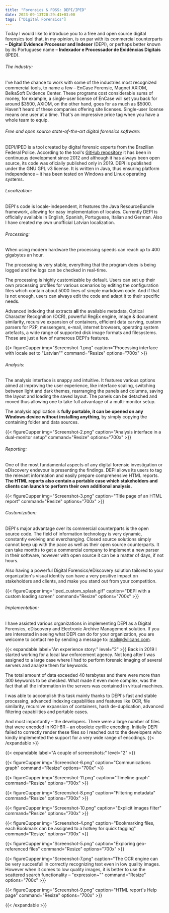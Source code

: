 ```yaml
---
title: "Forensics & FOSS: DEPI/IPED"
date: 2023-09-13T20:29:41+03:00
tags: ["Digital Forensics"]
---
```

Today I would like to introduce you to a free and open source digital forensics tool that, in my opinion, is on par with its commercial counterparts – **Digital Evidence Processor and Indexer** (DEPI), or perhaps better known by its Portuguese name – **Indexador e Processador de Evidências Digitais** (IPED).

###### The industry:

I've had the chance to work with some of the industries most recognized commercial tools, to name a few – EnCase Forensic, Magnet AXIOM, BelkaSoft Evidence Center. These programs cost considerable sums of money, for example, a single-user license of EnCase will set you back for around $3500, AXIOM, on the other hand, goes for as much as $5000. Haven't heard of these companies offering site licenses. Single-user license means one user at a time. That's an impressive price tag when you have a whole team to equip.  

###### Free and open source state-of-the-art digital forensics software:
DEPI/IPED is a tool created by digital forensic experts from the Brazilian Federal Police. According to the tool's [GitHub repository](https://iped.dev) it has been in continuous development since 2012 and although it has always been open source, its code was oficially published only in 2019. DEPI is published under the GNU GPL v3 license. It is written in Java, thus ensuring platform independence – it has been tested on Windows and Linux operating systems.

###### Localization:

DEPI's code is locale-independent, it features the Java ResourceBundle framework, allowing for easy implementation of locales. Currently DEPI is officially available in English, Spanish, Portuguese, Italian and German. Also I have created my own unofficial Latvian localization.

###### Processing:
When using modern hardware the processing speeds can reach up to 400 gigabytes an hour.

The processing is very stable, everything that the program does is being logged and the logs can be checked in real-time. 

The processing is highly customizable by default. Users can set up their own processing profiles for various scenarios by editing the configuration files which contain about 5000 lines of simple markdown code. And if that is not enough, users can always edit the code and adapt it to their specific needs.

Advanced indexing that extracts **all** the available metadata, Optical Character Recognition (OCR), powerful RegEx engine, image & document similarity, recursive expansion of containers, efficient data carving, custom parsers for P2P, messengers, e-mail, internet browsers, operating system artefacts, a wide range of supported disk image formats and filesystems. Those are just a few of numerous DEPI's features.	

{{< figureCupper
img="Screenshot-1.png"
caption="Processing interface with locale set to \"Latvian\""
command="Resize"
options="700x" >}}

###### Analysis:

The analysis interface is snappy and intuitive. It features various options aimed at improving the user experience, like interface scaling, switching between light and dark themes, rearranging the panels and columns, saving the layout and loading the saved layout. The panels can be detached and moved thus allowing one to take full advantage of a multi-monitor setup. 

The analysis application is **fully portable, it can be opened on any Windows device without installing anything**, by simply copying the containing folder and data sources.

{{< figureCupper
img="Screenshot-2.png"
caption="Analysis interface in a dual-monitor setup"
command="Resize"
options="700x" >}}

###### Reporting:

One of the most fundamental aspects of any digital forensic investigation or eDiscovery endevour is presenting the findings.
DEPI allows its users to tag the relevant information and easily prepare comprehensive HTML reports. **The HTML reports also contain a portable case which stakeholders and clients can launch to perform their own additional analysis.**

{{< figureCupper
img="Screenshot-3.png"
caption="Title page of an HTML report"
command="Resize"
options="700x" >}}

###### Customization: 

DEPI's major advantage over its commercial counterparts is the open source code. The field of information technology is very dynamic, constantly evolving and everchanging. Closed source solutions simply cannot keep up with the pace as well as their open source counterparts. It can take months to get a commercial company to implement a new parser in their software, however with open source it can be a matter of days, if not hours. 

Also having a powerful Digital Forensics/eDiscovery solution tailored to your organization's visual identity can have a very positive impact on stakeholders and clients, and make you stand out from your competition.

{{< figureCupper
img="iped_custom_splash.gif"
caption="DEPI with a custom loading screen"
command="Resize"
options="700x" >}}

###### Implementation:

I have assisted various organizations in implementing DEPI as a Digital Forensics, eDiscovery and Electronic Archive Management solution. If you are interested in seeing what DEPI can do for your organization, you are welcome to contact me by sending a message to: mail@dvilcans.com.   


{{< expandable label="An experience story:" level="2" >}}
Back in 2019 I started working for a local law enforcement agency. Not long after I was assigned to a large case where I had to perform forensic imaging of several servers and analyze them for keywords. 

The total amount of data exceeded 40 terabytes and there were more than 300 keywords to be checked. What made it even more complex, was the fact that all the information in the servers was contained in virtual machines. 

I was able to accomplish this task mainly thanks to DEPI's fast and stable processing, advanced indexing capabilities and features like OCR, file similarity, recursive expansion of containers, hash de-duplication, advanced filtering capabilities and portable cases. 

And most importantly – the developers. There were a large number of files that were encoded in KOI-8R – an obsolete cyrillic encoding. Initially DEPI failed to correctly render these files so I reached out to the developers who kindly implemented the support for a very wide range of encodings. 
{{< /expandable >}}

{{< expandable label="A couple of screenshots:" level="2" >}}

{{< figureCupper
img="Screenshot-6.png"
caption="Communications graph"
command="Resize"
options="700x" >}}

{{< figureCupper
img="Screenshot-11.png"
caption="Timeline graph"
command="Resize"
options="700x" >}}

{{< figureCupper
img="Screenshot-8.png"
caption="Filtering metadata"
command="Resize"
options="700x" >}}

{{< figureCupper
img="Screenshot-10.png"
caption="Explicit images filter"
command="Resize"
options="700x" >}}

{{< figureCupper
img="Screenshot-4.png"
caption="Bookmarking files, each Bookmark can be assigned to a hotkey for quick tagging"
command="Resize"
options="700x" >}}

{{< figureCupper
img="Screenshot-5.png"
caption="Exploring geo-referenced files"
command="Resize"
options="700x" >}}

{{< figureCupper
img="Screenshot-7.png"
caption="The OCR engine can be very succesfull in correctly recognizing text even in low quality images. However when it comes to low quality images, it is better to use the scattered search functionality – \"expression~\""
command="Resize"
options="700x" >}}

{{< figureCupper
img="Screenshot-9.png"
caption="HTML report's Help page"
command="Resize"
options="700x" >}}

{{< /expandable >}}
